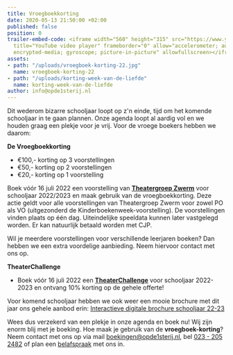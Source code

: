 ```yaml
---
title: Vroegboekkorting
date: 2020-05-13 21:50:00 +02:00
published: false
position: 0
trailer-embed-code: <iframe width="560" height="315" src="https://www.youtube.com/embed/EbkSxkjb4SI"
  title="YouTube video player" frameborder="0" allow="accelerometer; autoplay; clipboard-write;
  encrypted-media; gyroscope; picture-in-picture" allowfullscreen></iframe>
assets:
- path: "/uploads/vroegboek-korting-22.jpg"
  name: vroegboek-korting-22
- path: "/uploads/korting-week-van-de-liefde"
  name: korting-week-van-de-liefde
author: info@opde1sterij.nl
---
```


Dit wederom bizarre schooljaar loopt op z'n einde, tijd om het komende schooljaar in te gaan plannen. Onze agenda loopt al aardig vol en we houden graag een plekje voor je vrij. Voor de vroege boekers hebben we daarom:

**De Vroegboekkorting**

* €100,- korting op 3 voorstellingen  
* €50,- korting op 2 voorstellingen 
* €20,- korting op 1 voorstelling

Boek vóór 16 juli 2022 een voorstelling van **[Theatergroep Zwerm](https://www.opde1sterij.nl/theatergroep-zwerm/)**  voor schooljaar 2022/2023 en maak gebruik van de vroegboekkorting. Deze actie geldt voor alle voorstellingen van Theatergroep Zwerm voor zowel PO als VO (uitgezonderd de Kinderboekenweek-voorstelling). De voorstellingen vinden plaats op één dag. Uiteindelijke speeldata kunnen later vastgelegd worden. Er kan natuurlijk betaald worden met CJP.

Wil je meerdere voorstellingen voor verschillende leerjaren boeken? Dan hebben we een extra voordelige aanbieding. Neem hiervoor contact met ons op. 

**TheaterChallenge**

* Boek vóór 16 juli 2022 een **[TheaterChallenge](https://www.opde1sterij.nl/theaterchallenge/)** voor schooljaar 2022-2023 en ontvang 10% korting op de gehele offerte!

Voor komend schooljaar hebben we ook weer een mooie brochure met dit jaar ons gehele aanbod erin: [Interactieve digitale brochure schooljaar 22-23](https://indd.adobe.com/view/7f57be93-7ff3-4708-a07d-05f0129dbab7)

Wees dus verzekerd van een plekje in onze agenda en boek nu! Wij zijn enorm blij met je boeking. Hoe maak je gebruik van de **vroegboek-korting**? Neem contact met ons op via mail [boekingen@opde1sterij.nl](mailto:boekingen@opde1sterij.nl), bel <a href="tel:\+31232052482" title="Bel Op de eerste rij">023 - 205 2482</a> of plan een [belafspraak](http://calendly.com/opde1sterij) met ons in. 